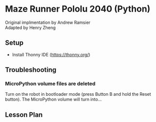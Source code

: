 # Maze Runner Pololu 2040 (Python)
Original implmentation by Andrew Ramsier <br />
Adapted by Henry Zheng <br />

## Setup
- Install Thonny IDE (https://thonny.org/)
  

## Troubleshooting
### MicroPython volume files are deleted
Turn on the robot in bootloader mode (press Button B and hold the Reset button). The MicroPython volume will turn into... 

## Lesson Plan
